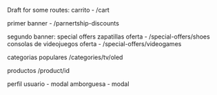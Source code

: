 Draft for some routes:
  carrito - /cart

  primer banner - /parnertship-discounts

  segundo banner: special offers
    zapatillas oferta - /special-offers/shoes
    consolas de videojuegos oferta - /special-offers/videogames

  categorias populares
    /categories/tv/oled

  productos
    /product/id

  perfil usuario - modal
  amborguesa - modal

